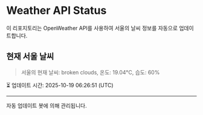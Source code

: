 
# Weather API Status

이 리포지토리는 OpenWeather API를 사용하여 서울의 날씨 정보를 자동으로 업데이트합니다.

## 현재 서울 날씨
> 서울의 현재 날씨: broken clouds, 온도: 19.04°C, 습도: 60%

⏳ 업데이트 시간: 2025-10-19 06:26:51 (UTC)

---
자동 업데이트 봇에 의해 관리됩니다.
